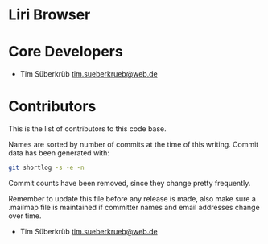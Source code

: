 Liri Browser
============

# Core Developers

 * Tim Süberkrüb <tim.sueberkrueb@web.de>

# Contributors

This is the list of contributors to this code base.

Names are sorted by number of commits at the time of this writing.
Commit data has been generated with:

```sh
git shortlog -s -e -n
```

Commit counts have been removed, since they change pretty frequently.

Remember to update this file before any release is made, also make sure
a .mailmap file is maintained if committer names and email addresses
change over time.

 * Tim Süberkrüb <tim.sueberkrueb@web.de>

